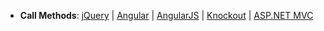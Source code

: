 - **Call Methods**: [jQuery](/concepts/00%20Getting%20Started/10%20Widget%20Basics%20-%20jQuery/10%20Call%20Methods.md '/Documentation/Guide/Getting_Started/Widget_Basics_-_jQuery/Call_Methods/') | [Angular](/concepts/00%20Getting%20Started/15%20Widget%20Basics%20-%20Angular/10%20Call%20Methods.md '/Documentation/Guide/Getting_Started/Widget_Basics_-_Angular/Call_Methods/') | [AngularJS](/concepts/00%20Getting%20Started/20%20Widget%20Basics%20-%20AngularJS/10%20Call%20Methods.md '/Documentation/Guide/Getting_Started/Widget_Basics_-_AngularJS/Call_Methods/') | [Knockout](/concepts/00%20Getting%20Started/25%20Widget%20Basics%20-%20Knockout/10%20Call%20Methods.md '/Documentation/Guide/Getting_Started/Widget_Basics_-_Knockout/Call_Methods/') | [ASP.NET MVC](/concepts/35%20ASP.NET%20MVC%20Controls/20%20Fundamentals/17%20Calling%20Methods.md '/Documentation/Guide/ASP.NET_MVC_Controls/Fundamentals/#Calling_Methods')